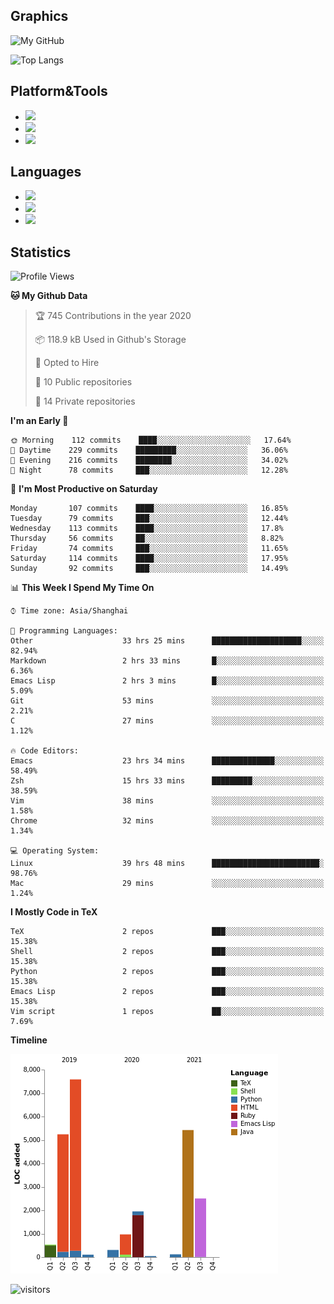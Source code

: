 ## Graphics

![My GitHub](https://github-readme-stats.vercel.app/api?username=SteamedFish&count_private=true&show_icons=true&theme=buefy&include_all_commits=false)

![Top Langs](https://github-readme-stats.vercel.app/api/top-langs/?username=SteamedFish&theme=buefy&hide=ruby&count_private=true&show_icons=true&layout=compact)

## Platform&Tools

* [![](https://img.shields.io/badge/ArchLinux--purple?style=flat-square&logo=ArchLinux)](https://www.archlinux.org/)
* [![](https://img.shields.io/badge/Gentoo-testing-purple?style=flat-square&logo=Gentoo)](https://www.gentoo.org/)
* [![](https://img.shields.io/badge/Doom%20Emacs-28-blue?style=flat-square&logo=Gnu%20emacs&logoColor=white)](https://www.gnu.org/software/emacs/)

## Languages

* [![](https://img.shields.io/badge/-Python-3776AB?style=flat-square&logo=python&logoColor=white)](https://www.python.org/)
* [![](https://img.shields.io/badge/-Bash-00ADD8?style=flat-square&logo=Gnu-bash&logoColor=white)](https://www.gnu.org/software/bash/)
* [![](https://img.shields.io/badge/-Go-00ADD8?style=flat-square&logo=go&logoColor=white)](https://golang.org/)

## Statistics

<!--START_SECTION:waka-->
![Profile Views](http://img.shields.io/badge/Profile%20Views-64-blue)

**🐱 My Github Data** 

> 🏆 745 Contributions in the year 2020
 > 
> 📦 118.9 kB Used in Github's Storage 
 > 
> 💼 Opted to Hire
 > 
> 📜 10 Public repositories
 > 
> 🔑 14 Private repositories 

**I'm an Early 🐤** 

```text
🌞 Morning    112 commits    ████░░░░░░░░░░░░░░░░░░░░░   17.64% 
🌆 Daytime    229 commits    █████████░░░░░░░░░░░░░░░░   36.06% 
🌃 Evening    216 commits    ████████░░░░░░░░░░░░░░░░░   34.02% 
🌙 Night      78 commits     ███░░░░░░░░░░░░░░░░░░░░░░   12.28%

```
📅 **I'm Most Productive on Saturday** 

```text
Monday       107 commits    ████░░░░░░░░░░░░░░░░░░░░░   16.85% 
Tuesday      79 commits     ███░░░░░░░░░░░░░░░░░░░░░░   12.44% 
Wednesday    113 commits    ████░░░░░░░░░░░░░░░░░░░░░   17.8% 
Thursday     56 commits     ██░░░░░░░░░░░░░░░░░░░░░░░   8.82% 
Friday       74 commits     ███░░░░░░░░░░░░░░░░░░░░░░   11.65% 
Saturday     114 commits    ████░░░░░░░░░░░░░░░░░░░░░   17.95% 
Sunday       92 commits     ███░░░░░░░░░░░░░░░░░░░░░░   14.49%

```


📊 **This Week I Spend My Time On** 

```text
⌚︎ Time zone: Asia/Shanghai

💬 Programming Languages: 
Other                    33 hrs 25 mins      ████████████████████░░░░░   82.94% 
Markdown                 2 hrs 33 mins       █░░░░░░░░░░░░░░░░░░░░░░░░   6.36% 
Emacs Lisp               2 hrs 3 mins        █░░░░░░░░░░░░░░░░░░░░░░░░   5.09% 
Git                      53 mins             ░░░░░░░░░░░░░░░░░░░░░░░░░   2.21% 
C                        27 mins             ░░░░░░░░░░░░░░░░░░░░░░░░░   1.12%

🔥 Code Editors: 
Emacs                    23 hrs 34 mins      ██████████████░░░░░░░░░░░   58.49% 
Zsh                      15 hrs 33 mins      █████████░░░░░░░░░░░░░░░░   38.59% 
Vim                      38 mins             ░░░░░░░░░░░░░░░░░░░░░░░░░   1.58% 
Chrome                   32 mins             ░░░░░░░░░░░░░░░░░░░░░░░░░   1.34%

💻 Operating System: 
Linux                    39 hrs 48 mins      ████████████████████████░   98.76% 
Mac                      29 mins             ░░░░░░░░░░░░░░░░░░░░░░░░░   1.24%

```

**I Mostly Code in TeX** 

```text
TeX                      2 repos             ███░░░░░░░░░░░░░░░░░░░░░░   15.38% 
Shell                    2 repos             ███░░░░░░░░░░░░░░░░░░░░░░   15.38% 
Python                   2 repos             ███░░░░░░░░░░░░░░░░░░░░░░   15.38% 
Emacs Lisp               2 repos             ███░░░░░░░░░░░░░░░░░░░░░░   15.38% 
Vim script               1 repos             ██░░░░░░░░░░░░░░░░░░░░░░░   7.69%

```


**Timeline**

![Chart not found](https://github.com/SteamedFish/SteamedFish/blob/master/charts/bar_graph.png) 


<!--END_SECTION:waka-->

![visitors](https://visitor-badge.laobi.icu/badge?page_id=SteamedFish.SteamedFish)
